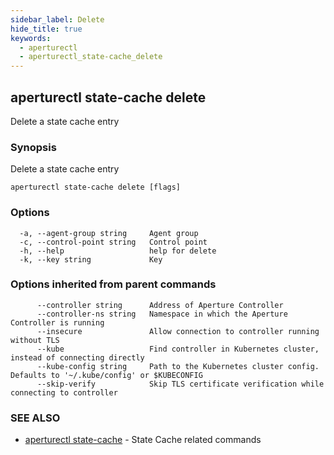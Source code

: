 ```yaml
---
sidebar_label: Delete
hide_title: true
keywords:
  - aperturectl
  - aperturectl_state-cache_delete
---
```


<!-- markdownlint-disable -->

## aperturectl state-cache delete

Delete a state cache entry

### Synopsis

Delete a state cache entry

```
aperturectl state-cache delete [flags]
```

### Options

```
  -a, --agent-group string     Agent group
  -c, --control-point string   Control point
  -h, --help                   help for delete
  -k, --key string             Key
```

### Options inherited from parent commands

```
      --controller string      Address of Aperture Controller
      --controller-ns string   Namespace in which the Aperture Controller is running
      --insecure               Allow connection to controller running without TLS
      --kube                   Find controller in Kubernetes cluster, instead of connecting directly
      --kube-config string     Path to the Kubernetes cluster config. Defaults to '~/.kube/config' or $KUBECONFIG
      --skip-verify            Skip TLS certificate verification while connecting to controller
```

### SEE ALSO

- [aperturectl state-cache](/reference/aperture-cli/aperturectl/state-cache/state-cache.md) - State Cache related commands
